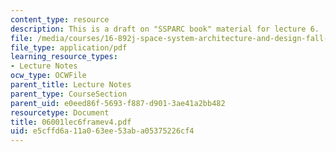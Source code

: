 ```yaml
---
content_type: resource
description: This is a draft on "SSPARC book" material for lecture 6.
file: /media/courses/16-892j-space-system-architecture-and-design-fall-2004/e5cffd6a11a063ee53aba05375226cf4_06001lec6framev4.pdf
file_type: application/pdf
learning_resource_types:
- Lecture Notes
ocw_type: OCWFile
parent_title: Lecture Notes
parent_type: CourseSection
parent_uid: e0eed86f-5693-f887-d901-3ae41a2bb482
resourcetype: Document
title: 06001lec6framev4.pdf
uid: e5cffd6a-11a0-63ee-53ab-a05375226cf4
---
```

